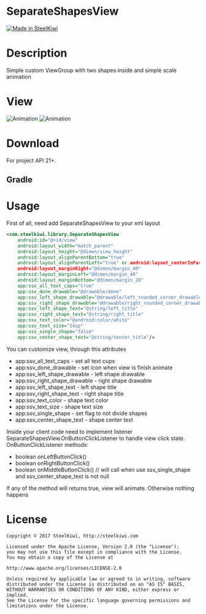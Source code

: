 # SeparateShapesView

[![Made in SteelKiwi](https://github.com/steelkiwi/SeparateShapesView/blob/master/assets/made_in_steelkiwi.png)](http://steelkiwi.com/blog/)

# Description

Simple custom ViewGroup with two shapes inside and simple scale animation

# View

![Animation](https://github.com/steelkiwi/SeparateShapesView/blob/master/assets/shape_animation_center.gif)
![Animation](https://github.com/steelkiwi/SeparateShapesView/blob/master/assets/shape_animation_left.gif)

# Download

For project API 21+.

## Gradle

# Usage

First of all, need add SeparateShapesView to your xml layout

```xml
<com.steelkiwi.library.SeparateShapesView
    android:id="@+id/view"
    android:layout_width="match_parent"
    android:layout_height="@dimen/view_height"
    android:layout_alignParentBottom="true"
    android:layout_alignParentLeft="true" or android:layout_centerInParent="true" // it will animate view left or center position
    android:layout_marginRight="@dimen/margin_40"
    android:layout_marginLeft="@dimen/margin_40"
    android:layout_marginBottom="@dimen/margin_20"
    app:ssv_all_text_caps="true"
    app:ssv_done_drawable="@drawable/done"
    app:ssv_left_shape_drawable="@drawable/left_rounded_corner_drawable"
    app:ssv_right_shape_drawable="@drawable/right_rounded_corner_drawable"
    app:ssv_left_shape_text="@string/left_title"
    app:ssv_right_shape_text="@string/right_title"
    app:ssv_text_color="@android:color/white"
    app:ssv_text_size="14sp"
    app:ssv_single_shape="false"
    app:ssv_center_shape_text="@string/center_title"/>
```

You can customize view, through this attributes

* app:ssv_all_text_caps - set all text cups
* app:ssv_done_drawable - set icon when view is finish animate
* app:ssv_left_shape_drawable - left shape drawable
* app:ssv_right_shape_drawable - right shape drawable
* app:ssv_left_shape_text - left shape title
* app:ssv_right_shape_text -  right shape title
* app:ssv_text_color - shape text color
* app:ssv_text_size - shape text size
* app:ssv_single_shape - set flag to not divide shapes
* app:ssv_center_shape_text -  shape center text

Inside your client code need to implement listener SeparateShapesView.OnButtonClickListener to handle view click state.
OnButtonClickListener methods:

* boolean onLeftButtonClick()
* boolean onRightButtonClick()
* boolean onMiddleButtonClick() // will call when use ssv_single_shape and ssv_center_shape_text is not null

If any of the method will returns true, view will animate. Otherwise nothing happens

# License

```
Copyright © 2017 SteelKiwi, http://steelkiwi.com

Licensed under the Apache License, Version 2.0 (the "License");
you may not use this file except in compliance with the License.
You may obtain a copy of the License at

http://www.apache.org/licenses/LICENSE-2.0

Unless required by applicable law or agreed to in writing, software
distributed under the License is distributed on an "AS IS" BASIS,
WITHOUT WARRANTIES OR CONDITIONS OF ANY KIND, either express or implied.
See the License for the specific language governing permissions and
limitations under the License.
```